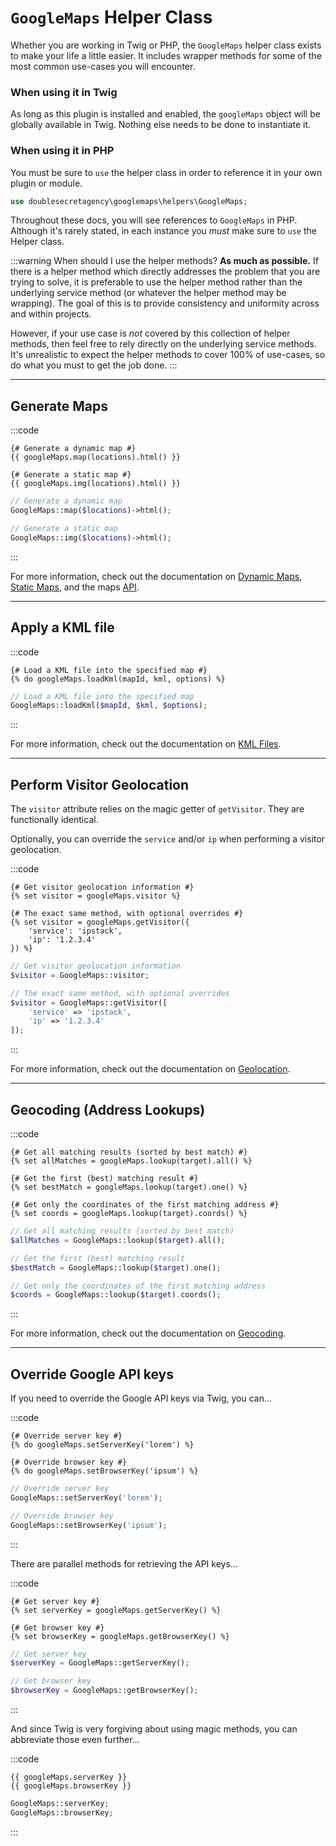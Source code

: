 # `GoogleMaps` Helper Class

Whether you are working in Twig or PHP, the `GoogleMaps` helper class exists to make your life a little easier. It includes wrapper methods for some of the most common use-cases you will encounter.

### When using it in Twig

As long as this plugin is installed and enabled, the `googleMaps` object will be globally available in Twig. Nothing else needs to be done to instantiate it.

### When using it in PHP

You must be sure to `use` the helper class in order to reference it in your own plugin or module.

```php
use doublesecretagency\googlemaps\helpers\GoogleMaps;
```

Throughout these docs, you will see references to `GoogleMaps` in PHP. Although it's rarely stated, in each instance you _must_ make sure to `use` the Helper class.

:::warning When should I use the helper methods?
**As much as possible.** If there is a helper method which directly addresses the problem that you are trying to solve, it is preferable to use the helper method rather than the underlying service method (or whatever the helper method may be wrapping). The goal of this is to provide consistency and uniformity across and within projects.

However, if your use case is _not_ covered by this collection of helper methods, then feel free to rely directly on the underlying service methods. It's unrealistic to expect the helper methods to cover 100% of use-cases, so do what you must to get the job done.
:::

---

## Generate Maps

:::code
```twig
{# Generate a dynamic map #}
{{ googleMaps.map(locations).html() }}

{# Generate a static map #}
{{ googleMaps.img(locations).html() }}
```
```php
// Generate a dynamic map
GoogleMaps::map($locations)->html();

// Generate a static map
GoogleMaps::img($locations)->html();
```
:::

For more information, check out the documentation on [Dynamic Maps](/maps/dynamic/), [Static Maps](/maps/static/), and the maps [API](/maps/api/).

---

## Apply a KML file

:::code
```twig
{# Load a KML file into the specified map #}
{% do googleMaps.loadKml(mapId, kml, options) %}
```
```php
// Load a KML file into the specified map
GoogleMaps::loadKml($mapId, $kml, $options);
```
:::

For more information, check out the documentation on [KML Files](/guides/kml-files/).

---

## Perform Visitor Geolocation

The `visitor` attribute relies on the magic getter of `getVisitor`. They are functionally identical.

Optionally, you can override the `service` and/or `ip` when performing a visitor geolocation.

:::code
```twig
{# Get visitor geolocation information #}
{% set visitor = googleMaps.visitor %}

{# The exact same method, with optional overrides #}
{% set visitor = googleMaps.getVisitor({
    'service': 'ipstack',
    'ip': '1.2.3.4'
}) %}
```
```php
// Get visitor geolocation information
$visitor = GoogleMaps::visitor;

// The exact same method, with optional overrides
$visitor = GoogleMaps::getVisitor([
    'service' => 'ipstack',
    'ip' => '1.2.3.4'
]);
```
:::

For more information, check out the documentation on [Geolocation](/geolocation/).

---

## Geocoding (Address Lookups)

:::code
```twig
{# Get all matching results (sorted by best match) #}
{% set allMatches = googleMaps.lookup(target).all() %}

{# Get the first (best) matching result #}
{% set bestMatch = googleMaps.lookup(target).one() %}

{# Get only the coordinates of the first matching address #}
{% set coords = googleMaps.lookup(target).coords() %}
```
```php
// Get all matching results (sorted by best match)
$allMatches = GoogleMaps::lookup($target).all();

// Get the first (best) matching result
$bestMatch = GoogleMaps::lookup($target).one();

// Get only the coordinates of the first matching address
$coords = GoogleMaps::lookup($target).coords();
```
:::

For more information, check out the documentation on [Geocoding](/geocoding/).

---

## Override Google API keys

If you need to override the Google API keys via Twig, you can...

:::code
```twig
{# Override server key #}
{% do googleMaps.setServerKey('lorem') %}

{# Override browser key #}
{% do googleMaps.setBrowserKey('ipsum') %}
```
```php
// Override server key
GoogleMaps::setServerKey('lorem');

// Override browser key
GoogleMaps::setBrowserKey('ipsum');
```
:::

There are parallel methods for retrieving the API keys...

:::code
```twig
{# Get server key #}
{% set serverKey = googleMaps.getServerKey() %}

{# Get browser key #}
{% set browserKey = googleMaps.getBrowserKey() %}
```
```php
// Get server key
$serverKey = GoogleMaps::getServerKey();

// Get browser key
$browserKey = GoogleMaps::getBrowserKey();
```
:::

And since Twig is very forgiving about using magic methods, you can abbreviate those even further...

:::code
```twig
{{ googleMaps.serverKey }}
{{ googleMaps.browserKey }}
```
```php
GoogleMaps::serverKey;
GoogleMaps::browserKey;
```
:::

